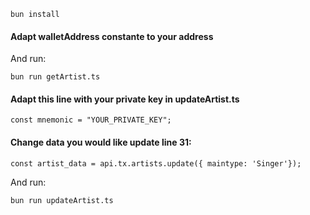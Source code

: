 
```
bun install
```

#### Adapt walletAddress constante to your address
And run:
```
bun run getArtist.ts
```

#### Adapt this line with your private key in updateArtist.ts
```
const mnemonic = "YOUR_PRIVATE_KEY";
```

#### Change data you would like update line 31:
```
const artist_data = api.tx.artists.update({ maintype: 'Singer'});
```

And run:

```
bun run updateArtist.ts
```
